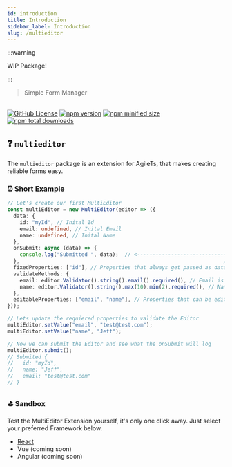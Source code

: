 ```yaml
---
id: introduction
title: Introduction
sidebar_label: Introduction
slug: /multieditor
---
```


:::warning

WIP Package!

:::

> Simple Form Manager

<br />

<a href="https://github.com/agile-ts/agile">
  <img src="https://img.shields.io/github/license/agile-ts/agile.svg?label=license&style=flat&colorA=293140&colorB=4a4872" alt="GitHub License"/></a>
<a href="https://npm.im/@agile-ts/multieditor">
  <img src="https://img.shields.io/npm/v/@agile-ts/multieditor.svg?label=npm&style=flat&colorA=293140&colorB=4a4872" alt="npm version"/></a>
<a href="https://npm.im/@agile-ts/multieditor">
  <img src="https://img.shields.io/bundlephobia/min/@agile-ts/multieditor.svg?label=minified%20size&style=flat&colorA=293140&colorB=4a4872" alt="npm minified size"/></a>
<a href="https://npm.im/@agile-ts/multieditor">
  <img src="https://img.shields.io/npm/dt/@agile-ts/multieditor.svg?label=downloads&style=flat&colorA=293140&colorB=4a4872" alt="npm total downloads"/></a>

## ❓ `multieditor` 

The `multieditor` package is an extension for AgileTs, that makes creating reliable forms easy.

### ⏰ Short Example
```ts
// Let's create our first MultiEditor
const multiEditor = new MultiEditor(editor => ({
  data: {
    id: "myId", // Inital Id
    email: undefined, // Inital Email
    name: undefined, // Inital Name
  },
  onSubmit: async (data) => {
    console.log("Submitted ", data);  // <-------------------------------------------    
  },                                                                  //            |
  fixedProperties: ["id"], // Properties that always get passed as data into the onSubmit function
  validateMethods: {
    email: editor.Validator().string().email().required(), // Email is requiered, a string and follows the Email regex
    name: editor.Validator().string().max(10).min(2).required(), // Name is required, a string, has to be shorter than 10 and longer than 2 chars
  },
  editableProperties: ["email", "name"], // Properties that can be edited
}));

// Lets update the requiered properties to validate the Editor
multiEditor.setValue("email", "test@test.com");
multiEditor.setValue("name", "Jeff");

// Now we can submit the Editor and see what the onSubmit will log
multiEditor.submit();
// Submited {
//   id: "myId",
//   name: "Jeff",
//   email: "test@test.com"
// }
```

### ⛳️ Sandbox
Test the MultiEditor Extension yourself, it's only one click away. Just select your preferred Framework below.
- [React](https://codesandbox.io/s/multieditor-yxt4x)
- Vue (coming soon)
- Angular (coming soon)

